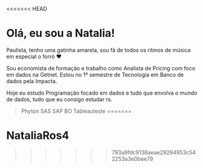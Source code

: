 <<<<<<< HEAD
# Olá, eu sou a Natalia!

Paulista, tenho uma gatinha amarela, sou fã de todos os ritmos de música em especial o forró ♥

Sou economista de formação e trabalho como Analista de Pricing com foco em dados na Getnet. Estou no 1º semestre de Tecnologia em Banco de dados pela Impacta.

Hoje eu estudo Programação focado em dados e tudo que envolva o mundo de dados, tudo que eu consigo estudar rs.

>Phyton
>SAS
>SAP BO
>Tableauteste
=======
# NataliaRos4
>>>>>>> 793a9fdc9138aeae29294953c542253a3e0bee79
